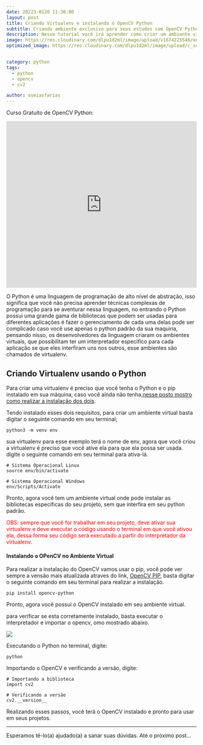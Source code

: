 ```yaml
---
date: 20223-0120 11:30:00
layout: post
title: Criando Virtualenv e instalando o OpenCV Python
subtitle: Criando ambiente exclusivo para seus estudos com OpenCV Python.
description: Nesse tutorial você irá aprender como criar um ambiente virtual python para instalar o OpenCV Python.
image: https://res.cloudinary.com/dlpu1d2ml/image/upload/v1674225546/enghash/post_pythonaltas_yz34hz.png
optimized_image: https://res.cloudinary.com/dlpu1d2ml/image/upload/c_scale,w_380/v1674225546/enghash/str_cmkjcl.png


category: python
tags:
  - python
  - opencv
  - cv2

author: oseiasfarias
---
```


Curso Gratuito de OpenCV Python:

<iframe width="100%" height="440" src="https://www.youtube.com/embed/videoseries?list=PL5jigOsyxDtBQaozTB1JAX-yTRwzdbe5h" title="YouTube video player" frameborder="0" allow="accelerometer; autoplay; clipboard-write; encrypted-media; gyroscope; picture-in-picture" allowfullscreen></iframe>


O Python é uma linguagem de programação de alto nível de abstração, isso significa que você não precisa aprender técnicas complexas de programação para se aventurar nessa linguagem, no entrando o Python possui uma grande gama de bibliotecas que podem ser usadas para diferentes aplicações é fazer o gerenciamento de cada uma delas pode ser complicado caso você use apenas o python padrão da sua maquina, pensando nisso, os desenvolvedores da linguagem criaram os ambientes virtuais, que possibilitam ter um interpretador especifico para cada aplicação se que eles interfiram uns nos outros, esse ambientes são chamados de virtualenv.

## **Criando Virtualenv usando o Python**

Para criar uma virtualenv é preciso que você tenha o Python e o pip instalado em sua máquina, caso você ainda não tenha,<a href="https://pythonaltas.github.io/instalando-python-e-pip-no-ubuntu-debian-e-derivados/" target="_blank">nesse posto mostro como realizar a instalação dos dois</a>.

Tendo instalado esses dois requisitos, para criar um ambiente virtual basta digitar o seguinte comando em seu terminal;


```shell
python3 -m venv env
```

sua virtualenv para esse exemplo terá o nome de env, agora que você criou a virtualenv é preciso que você ative ela para que ela possa ser usada. digite o seguinte comando em seu terminal para ativa-lá.

```shell
# Sistema Operacional Linux
source env/bin/activate

# Sistema Operacional Windows
env/Scripts/Activate
```

Pronto, agora você tem um ambiente virtual onde pode instalar as bibliotecas especificas do seu projeto, sem que interfira em seu python padrão.

<span style="color:red">OBS: sempre que você for trabalhar em seu projeto, deve ativar sua virtualenv e deve executar o código usando o terminal em que você ativou ela, dessa forma seu código será executado a partir do interpretador da virtualenv.</span>


#### **Instalando o OPenCV no Ambiente Virtual**

Para realizar a instalação do OpenCV vamos usar o pip, você pode ver sempre a vensão mais atualizada atraves do link, <a href="https://pypi.org/project/opencv-python/" target="_blank">OpenCV PIP</a>, basta digitar o seguinte comando em seu terminal para realizar a instalação.

```shell
pip install opencv-python
```

Pronto, agora você possui o OpenCV instalado em seu ambiente virtual.

para verificar se esta corretamente instalado, basta executar o interpretador e importar o opencv, omo mostrado abaixo.

<div>
<img src="https://res.cloudinary.com/dlpu1d2ml/image/upload/v1674225546/enghash/post_pythonaltas_yz34hz.png"/>
</div>

Executando o Python no terminal, digite:

```shell
python
```

Importando o OpenCV e verificando a versão, digite:

```shell
# Importando a biblioteca
import cv2

# Verificando a versão
cv2.__version__
```

Realizando esses passos, você terá o OpenCV instalado e pronto para usar em seus projetos.

---


Esperamos tê-lo(a) ajudado(a) a sanar suas dúvidas. Até o próximo post…



